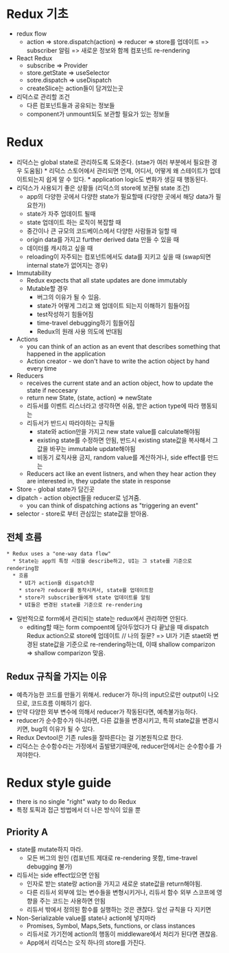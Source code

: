 # Redux 기초 

  * redux flow
    * action => store.dispatch(action) => reducer => store를 업데이트 => subscriber 알림 => 새로운 정보와 함께 컴포넌트 re-rendering
  * React Redux
    * subscribe => Provider
    * store.getState => useSelector
    * sotre.dispatch => useDispatch
    * createSlice는 action들이 담겨있는곳
  * 리덕스로 관리할 조건
    * 다른 컴포넌트들과 공유되는 정보들
    * component가 unmount되도 보관할 필요가 있는 정보들

# Redux

  *  리덕스는 global state로 관리하도록 도와준다. (stae가 여러 부분에서 필요한 경우 도움됨)
    * 리덕스 스토어에서 관리되면 언제, 어디서, 어떻게 왜 스테이트가 업데이트되는지 쉽게 알 수 있다.
    * application logic도 변화가 생길 때 행동된다.
  * 리덕스가 사용되기 좋은 상황들 (리덕스의 store에 보관될 state 조건)
    * app의 다양한 곳에서 다양한 state가 필요할때 (다양한 곳에서 해당 data가 필요한가)
    * state가 자주 업데이트 될때
    * state 업데이트 하는 로직이 복잡할 때
    * 중간이나 큰 규모의 코드베이스에서 다양한 사람들과 일할 때
    * origin data를 가지고 further derived data 만들 수 있을 때
    * 데이터를 캐시하고 싶을 때
    * reloading이 자주되는 컴포넌트에서도 data를 지키고 싶을 때 (swap되면 internal state가 없어지는 경우)
  * Immutability
    * Redux expects that all state updates are done immutably
    * Mutable할 경우
      * 버그의 이유가 될 수 있음.
      * state가 어떻게 그리고 왜 업데이트 되는지 이해하기 힘들어짐
      * test작성하기 힘들어짐
      * time-travel debugging하기 힘들어짐
      * Redux의 원래 사용 의도에 반대됨
  * Actions
    * you can think of an action as an event that describes something that happened in the application
    * Action creator - we don't have to write the action object by hand every time
  * Reducers
    * receives the current state and an action object, how to update the state if neccesary
    * return new State, (state, action) => newState
    * 리듀서를 이벤트 리스너라고 생각하면 쉬움, 받은 action type에 따라 행동되는
    * 리듀서가 반드시 따라야하는 규칙들
      * state와 action만을 가지고 new state value를 calculate해야됨
      * existing state를 수정하면 안됨, 반드시 existing state값을 복사해서 그 값을 바꾸는 immutable update해야됨
      * 비동기 로직사용 금지, random value를 계산하거나, side effect를 만드는
    * Reducers act like an event listners, and when they hear action they are interested in, they update the state in response
  * Store - global state가 담긴곳
  * dipatch - action object들을 reducer로 넘겨줌.
    * you can think of dispatching actions as "triggering an event"
  * selector - store로 부터 관심있는 state값을 받아옴.
  
  ## 전체 흐름
    * Redux uses a "one-way data flow"
      * State는 app의 특정 시점을 describe하고, UI는 그 state를 기준으로 rendering함
      * 흐름
        * UI가 action을 dispatch함
        * store가 reducer를 동작시켜서, state를 업데이트함
        * store가 subscriber들에게 state 업데이트를 알림
        * UI들은 변경된 state를 기준으로 re-rendering
  * 일반적으로 form에서 관리되는 state는 redux에서 관리하면 안된다.
    * editing할 때는 form compoent에 담아두었다가 다 끝났을 때 dispatch Redux action으로 store에 업데이트
// 나의 질문? => UI가 기존 staet와  변경된 state값을 기준으로 re-rendering하는데, 이때 shallow comparizon => shallow comparizon 맞음.

  ## Redux 규칙을 가지는 이유
  * 예측가능한 코드를 만들기 위해서. reducer가 하나의 input으로만 output이 나오므로, 코드흐름 이해하기 쉽다.
  * 만약 다양한 외부 변수에 의해서 reducer가 작동된다면, 예측불가능하다.
  * reducer가 순수함수가 아니라면, 다른 값들을 변경시키고, 특히 state값을 변경시키면, bug의 이유가 될 수 있다.
  * Redux Devtool은 기존 rules을 잘따른다는 걸 기본원칙으로 한다.
  * 리덕스는 순수함수라는 가정에서 출발됐기때문에, reducer안에서는 순수함수를 가져야한다.

  
# Redux style guide
  * there is no single "right" waty to do Redux
  * 특정 토픽과 접근 방법에서 더 나은 방식이 있을 뿐

  ## Priority A
  * state를 mutate하지 마라.
    * 모든 버그의 원인 (컴포넌트 제대로 re-rendering 못함, time-travel debugging 불가)
  * 리듀서는 side effect있으면 안됨
    * 인자로 받는 state랑 action을 가지고 새로운 state값을 return해야됨.
    * 다른 리듀서 외부에 있는 변수들을 변형시키거나, 리듀서 함수 외부 스코프에 영향을 주는 코드는 사용하면 안됨
    * 리듀서 밖에서 정의된 함수를 실행하는 것은 괜찮다. 앞선 규칙을 다 지키면
  * Non-Serializable value를 state나 action에 넣지마라
    * Promises, Symbol, Maps,Sets, functions, or class instances
    * 리듀서로 가기전에 action의 행동이 middleware에서 처리가 된다면 괜찮음.
    * App에서 리덕스는 오직 하나의 store를 가진다.
